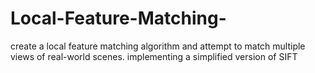 # Local-Feature-Matching-
create a local feature matching algorithm and attempt to match multiple views of real-world scenes. implementing a simplified version of SIFT
